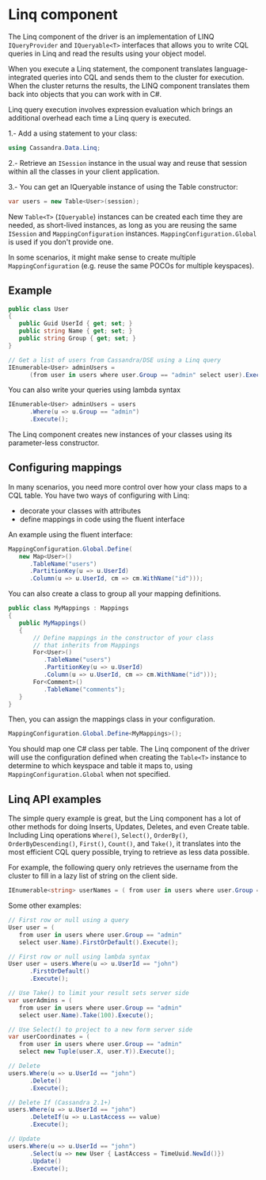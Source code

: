 # Linq component

The Linq component of the driver is an implementation of LINQ `IQueryProvider` and `IQueryable<T>` interfaces that allows you to write CQL queries in Linq and read the results using your object model.

When you execute a Linq statement, the component translates language-integrated queries into CQL and sends them to the cluster for execution. When the cluster returns the results, the LINQ component translates them back into objects that you can work with in C#.

Linq query execution involves expression evaluation which brings an additional overhead each time a Linq query is executed.

1.- Add a using statement to your class:

```csharp
using Cassandra.Data.Linq;
```

2.- Retrieve an `ISession` instance in the usual way and reuse that session within all the classes in your client application.

3.- You can get an IQueryable instance of using the Table constructor:

```csharp
var users = new Table<User>(session);
```

New `Table<T>` (`IQueryable`) instances can be created each time they are needed, as short-lived instances, as long as you are reusing the same `ISession` and `MappingConfiguration` instances. `MappingConfiguration.Global` is used if you don't provide one.

In some scenarios, it might make sense to create multiple `MappingConfiguration` (e.g. reuse the same POCOs for multiple keyspaces).

## Example

```csharp
public class User
{
   public Guid UserId { get; set; }
   public string Name { get; set; }
   public string Group { get; set; }
}

// Get a list of users from Cassandra/DSE using a Linq query
IEnumerable<User> adminUsers = 
      (from user in users where user.Group == "admin" select user).Execute();
```

You can also write your queries using lambda syntax

```csharp
IEnumerable<User> adminUsers = users
      .Where(u => u.Group == "admin")
      .Execute();
```

The Linq component creates new instances of your classes using its parameter-less constructor.

## Configuring mappings
 
In many scenarios, you need more control over how your class maps to a CQL table. You have two ways of configuring with Linq:

- decorate your classes with attributes
- define mappings in code using the fluent interface

An example using the fluent interface:

```csharp
MappingConfiguration.Global.Define(
   new Map<User>()
      .TableName("users")
      .PartitionKey(u => u.UserId)
      .Column(u => u.UserId, cm => cm.WithName("id")));
```

You can also create a class to group all your mapping definitions.

```csharp
public class MyMappings : Mappings
{
   public MyMappings()
   {
       // Define mappings in the constructor of your class
       // that inherits from Mappings
       For<User>()
          .TableName("users")
          .PartitionKey(u => u.UserId)
          .Column(u => u.UserId, cm => cm.WithName("id")));
       For<Comment>()
          .TableName("comments");
   }
}
```

Then, you can assign the mappings class in your configuration.

```csharp
MappingConfiguration.Global.Define<MyMappings>();
```

You should map one C# class per table. The Linq component of the driver will use the configuration defined when creating the `Table<T>` instance to determine to which keyspace and table it maps to, using `MappingConfiguration.Global` when not specified.

## Linq API examples

The simple query example is great, but the Linq component has a lot of other methods for doing Inserts, Updates, Deletes, and even Create table. Including Linq operations `Where()`, `Select()`, `OrderBy()`, `OrderByDescending()`, `First()`, `Count()`, and `Take()`, it translates into the most efficient CQL query possible, trying to retrieve as less data possible.

For example, the following query only retrieves the username from the cluster to fill in a lazy list of string on the client side.

```csharp
IEnumerable<string> userNames = ( from user in users where user.Group == "admin" select user.Name).Execute();
```

Some other examples:

```csharp
// First row or null using a query
User user = (
   from user in users where user.Group == "admin"
   select user.Name).FirstOrDefault().Execute();

// First row or null using lambda syntax
User user = users.Where(u => u.UserId == "john")
      .FirstOrDefault()
      .Execute();

// Use Take() to limit your result sets server side
var userAdmins = (
   from user in users where user.Group == "admin"
   select user.Name).Take(100).Execute();

// Use Select() to project to a new form server side
var userCoordinates = (
   from user in users where user.Group == "admin"
   select new Tuple(user.X, user.Y)).Execute();

// Delete
users.Where(u => u.UserId == "john")
      .Delete()
      .Execute();

// Delete If (Cassandra 2.1+)
users.Where(u => u.UserId == "john")
      .DeleteIf(u => u.LastAccess == value)
      .Execute();

// Update 
users.Where(u => u.UserId == "john")
      .Select(u => new User { LastAccess = TimeUuid.NewId()})
      .Update()
      .Execute();
```
